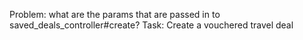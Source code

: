 
Problem: what are the params that are passed in to saved_deals_controller#create?
Task: Create a vouchered travel deal